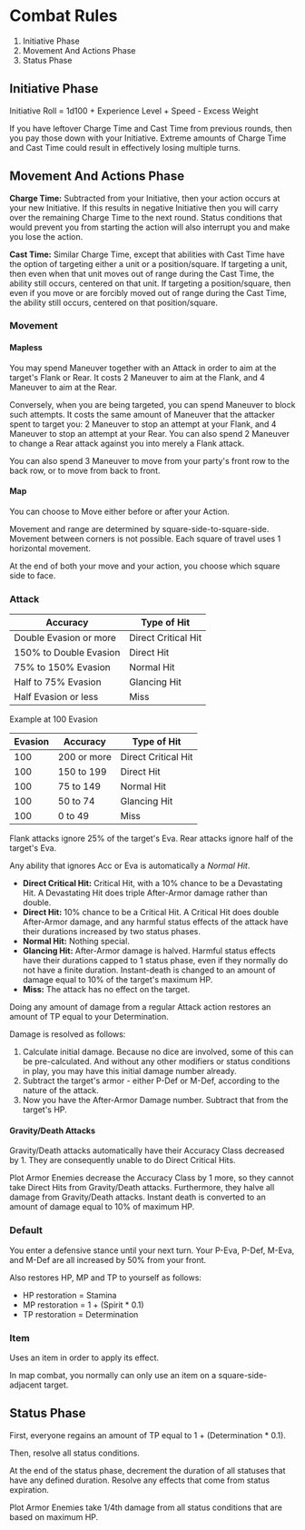 # Combat Rules

1. Initiative Phase
2. Movement And Actions Phase
3. Status Phase

## Initiative Phase

Initiative Roll = 1d100 + Experience Level + Speed - Excess Weight

If you have leftover Charge Time and Cast Time from previous rounds, then you pay those down with your Initiative. Extreme amounts of Charge Time and Cast Time could result in effectively losing multiple turns.

## Movement And Actions Phase

**Charge Time:** Subtracted from your Initiative, then your action occurs at your new Initiative. If this results in negative Initiative then you will carry over the remaining Charge Time to the next round. Status conditions that would prevent you from starting the action will also interrupt you and make you lose the action.

**Cast Time:** Similar Charge Time, except that abilities with Cast Time have the option of targeting either a unit or a position/square. If targeting a unit, then even when that unit moves out of range during the Cast Time, the ability still occurs, centered on that unit. If targeting a position/square, then even if you move or are forcibly moved out of range during the Cast Time, the ability still occurs, centered on that position/square.

### Movement

#### Mapless

You may spend Maneuver together with an Attack in order to aim at the target's Flank or Rear. It costs 2 Maneuver to aim at the Flank, and 4 Maneuver to aim at the Rear.

Conversely, when you are being targeted, you can spend Maneuver to block such attempts. It costs the same amount of Maneuver that the attacker spent to target you: 2 Maneuver to stop an attempt at your Flank, and 4 Maneuver to stop an attempt at your Rear. You can also spend 2 Maneuver to change a Rear attack against you into merely a Flank attack.

You can also spend 3 Maneuver to move from your party's front row to the back row, or to move from back to front.

#### Map

You can choose to Move either before or after your Action.

Movement and range are determined by square-side-to-square-side. Movement between corners is not possible. Each square of travel uses 1 horizontal movement.

At the end of both your move and your action, you choose which square side to face.

### Attack

| Accuracy               | Type of Hit |
| ---                    | ---         |
| Double Evasion or more | Direct Critical Hit
| 150% to Double Evasion | Direct Hit
| 75% to 150% Evasion    | Normal Hit
| Half to 75% Evasion    | Glancing Hit
| Half Evasion or less   | Miss

Example at 100 Evasion

| Evasion | Accuracy    | Type of Hit |
| ---     | ---         | ---         |
| 100     | 200 or more | Direct Critical Hit
| 100     | 150 to 199  | Direct Hit
| 100     | 75 to 149   | Normal Hit
| 100     | 50 to 74    | Glancing Hit
| 100     | 0 to 49     | Miss

Flank attacks ignore 25% of the target's Eva. Rear attacks ignore half of the target's Eva.

Any ability that ignores Acc or Eva is automatically a _Normal Hit_.

- **Direct Critical Hit:** Critical Hit, with a 10% chance to be a Devastating Hit. A Devastating Hit does triple After-Armor damage rather than double.
- **Direct Hit:** 10% chance to be a Critical Hit. A Critical Hit does double After-Armor damage, and any harmful status effects of the attack have their durations increased by two status phases.
- **Normal Hit:** Nothing special.
- **Glancing Hit:** After-Armor damage is halved. Harmful status effects have their durations capped to 1 status phase, even if they normally do not have a finite duration. Instant-death is changed to an amount of damage equal to 10% of the target's maximum HP.
- **Miss:** The attack has no effect on the target.

Doing any amount of damage from a regular Attack action restores an amount of TP equal to your Determination.

Damage is resolved as follows:

1. Calculate initial damage. Because no dice are involved, some of this can be pre-calculated. And without any other modifiers or status conditions in play, you may have this initial damage number already.
2. Subtract the target's armor - either P-Def or M-Def, according to the nature of the attack.
3. Now you have the After-Armor Damage number. Subtract that from the target's HP.

#### Gravity/Death Attacks

Gravity/Death attacks automatically have their Accuracy Class decreased by 1. They are consequently unable to do Direct Critical Hits.

Plot Armor Enemies decrease the Accuracy Class by 1 more, so they cannot take Direct Hits from Gravity/Death attacks. Furthermore, they halve all damage from Gravity/Death attacks. Instant death is converted to an amount of damage equal to 10% of maximum HP.

### Default

You enter a defensive stance until your next turn. Your P-Eva, P-Def, M-Eva, and M-Def are all increased by 50% from your front.

Also restores HP, MP and TP to yourself as follows:

- HP restoration = Stamina
- MP restoration = 1 + (Spirit * 0.1)
- TP restoration = Determination

### Item

Uses an item in order to apply its effect.

In map combat, you normally can only use an item on a square-side-adjacent target.

## Status Phase

First, everyone regains an amount of TP equal to 1 + (Determination * 0.1).

Then, resolve all status conditions.

At the end of the status phase, decrement the duration of all statuses that have any defined duration. Resolve any effects that come from status expiration.

Plot Armor Enemies take 1/4th damage from all status conditions that are based on maximum HP.
